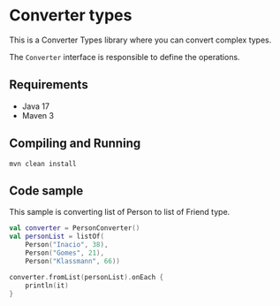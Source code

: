 # Converter types

This is a Converter Types library where you can convert complex types.

The `Converter` interface is responsible to define the operations.

## Requirements
- Java 17
- Maven 3

## Compiling and Running

```
mvn clean install
```


## Code sample

This sample is converting list of Person to list of Friend type.

```kotlin
val converter = PersonConverter()
val personList = listOf(
    Person("Inacio", 38),
    Person("Gomes", 21),
    Person("Klassmann", 66))

converter.fromList(personList).onEach {
    println(it)
}
```


